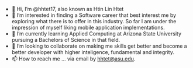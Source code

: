 - 👋 Hi, I’m @hhtet17, also known as Htin Lin Htet
- 👀 I’m interested in finding a Software career that best interest me by exploring what there is to offer in this industry.
So far I am under the impression of myself liking mobile application implementations.
- 🌱 I’m currently learning Applied Computing at Arizona State University pursuing a Bachelors of Science in that field.
- 💞️ I’m looking to collaborate on making me skills get better and become a better developer with higher inteligence, fundamental and integrity.
- 📫 How to reach me ... via email by hhtet@asu.edu.


